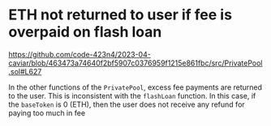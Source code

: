 # ETH not returned to user if fee is overpaid on flash loan

https://github.com/code-423n4/2023-04-caviar/blob/463473a74640f2bf5907c0376959f1215e861fbc/src/PrivatePool.sol#L627

In the other functions of the `PrivatePool`, excess fee payments are returned to the user. This is inconsistent with the `flashLoan` function. In this case, if the `baseToken` is 0 (ETH), then the user does not receive any refund for paying too much in fee